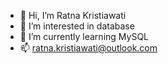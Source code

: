 - 👋 Hi, I’m Ratna Kristiawati
- 👀 I’m interested in database
- 🌱 I’m currently learning MySQL
- 📫 ratna.kristiawati@outlook.com

<!---
ratnakri/ratnakri is a ✨ special ✨ repository because its `README.md` (this file) appears on your GitHub profile.
You can click the Preview link to take a look at your changes.
--->

